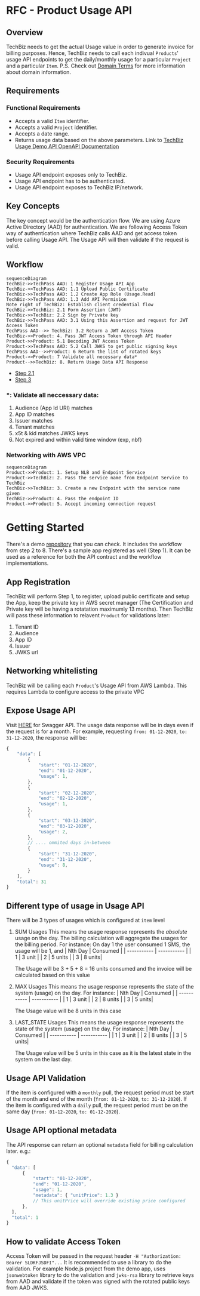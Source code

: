 # RFC - Product Usage API

## Overview

TechBiz needs to get the actual Usage value in order to generate invoice for billing purposes. Hence, TechBiz needs to call each indivual `Products`' usage API endpoints to get the daily/monthly usage for a particular `Project` and a particular `Item`.
P.S. Check out [Domain Terms](domain_terms.md) for more information about domain information.

## Requirements

### Functional Requirements

- Accepts a valid `Item` identifier.
- Accepts a valid `Project` identifier.
- Accepts a date range.
- Returns usage data based on the above parameters.
  Link to [TechBiz Usage Demo API OpenAPI Documentation](https://stg.docs.developer.gov.sg/docs/private/341123320/TechBiz-usage-demp-api/)

### Security Requirements

- Usage API endpoint exposes only to TechBiz.
- Usage API endpoint has to be authenticated.
- Usage API endpoint exposes to TechBiz IP/network.

## Key Concepts

The key concept would be the authentication flow. We are using Azure Active Directory (AAD) for authentication. We are following Access Token way of authentication where TechBiz calls AAD and get access token before calling Usage API. The Usage API will then validate if the request is valid.

## Workflow

```mermaid
sequenceDiagram
TechBiz->>TechPass AAD: 1 Register Usage API App
TechBiz->>TechPass AAD: 1.1 Upload Public Certificate
TechBiz->>TechPass AAD: 1.2 Create App Role (Usage.Read)
TechBiz->>TechPass AAD: 1.3 Add API Permision
Note right of TechBiz: Establish client credential flow
TechBiz->>TechBiz: 2.1 Form Assertion (JWT)
TechBiz->>TechBiz: 2.2 Sign by Private key
TechBiz->>TechPass AAD: 3.1 Using this Assertion and request for JWT Access Token
TechPass AAD-->> TechBiz: 3.2 Return a JWT Access Token
TechBiz->>Product: 4. Pass JWT Access Token through API Header
Product->>Product: 5.1 Decoding JWT Access Token
Product->>TechPass AAD: 5.2 Call JWKS to get public signing keys
TechPass AAD-->>Product: 6 Return the list of rotated keys
Product->>Product: 7 Validate all necessary data*
Product-->>TechBiz: 8. Return Usage Data API Response
```

- [Step 2.1](https://docs.microsoft.com/en-us/azure/active-directory/develop/active-directory-certificate-credentials)
- [Step 3](https://docs.microsoft.com/en-us/azure/active-directory/develop/v2-oauth2-client-creds-grant-flow#second-case-access-token-request-with-a-certificate)

### \*: Validate all neccessary data:

1. Audience (App Id URI) matches
2. App ID matches
3. Issuer matches
4. Tenant matches
5. x5t & kid matches JWKS keys
6. Not expired and within valid time window (exp, nbf)

### Networking with AWS VPC

```mermaid
sequenceDiagram
Product->>Product: 1. Setup NLB and Endpoint Service
Product->>TechBiz: 2. Pass the service name from Endpoint Service to TechBiz
TechBiz->>TechBiz: 3. Create a new Endpoint with the service name given
TechBiz->>Product: 4. Pass the endpoint ID
Product->>Product: 5. Accept incoming connection request
```

# Getting Started

There's a demo [repository](https://bitbucket.ship.gov.sg/projects/TECHSBUSIN/repos/TechBiz-demo-usage-api) that you can check. It includes the workflow from step 2 to 8. There's a sample app registered as well (Step 1). It can be used as a reference for both the API contract and the workflow implementations.

## App Registration

TechBiz will perform Step 1, to register, upload public certificate and setup the App, keep the private key in AWS secret manager (The Certification and Private key will be having a rotatation maximumly 13 months). Then TechBiz will pass these information to relavent `Product` for validations later:

1. Tenant ID
2. Audience
3. App ID
4. Issuer
5. JWKS url

## Networking whitelisting

TechBiz will be calling each `Product`'s Usage API from AWS Lambda. This requires Lambda to configure access to the private VPC

## Expose Usage API

Visit [HERE](https://stg.docs.developer.gov.sg/docs/private/341123320/TechBiz-usage-demp-api/) for Swagger API.
The usage data response will be in days even if the request is for a month. For example, requesting `from: 01-12-2020`, `to: 31-12-2020`, the response will be:

```js
{
    "data": [
        {
            "start": "01-12-2020",
            "end": "01-12-2020",
            "usage": 1,
        },
        {
            "start": "02-12-2020",
            "end": "02-12-2020",
            "usage": 1,
        },
        {
            "start": "03-12-2020",
            "end": "03-12-2020",
            "usage": 2,
        },
        // .... ommited days in-between
        {
            "start": "31-12-2020",
            "end": "31-12-2020",
            "usage": 8,
        }
    ],
    "total": 31
}
```

## Different type of usage in Usage API

There will be 3 types of usages which is configured at `item` level

1. SUM Usages
   This means the usage response represents the _absolute_ usage on the day. The billing calculation will aggregate the usages for the billing period. For instance:
   On day 1 the user consumed 1 SMS, the usage will be 1, and
   | Nth Day | Consumed |
   | ----------- | ----------- |
   | 1 | 3 unit |
   | 2 | 5 units |
   | 3 | 8 units|

   The Usage will be 3 + 5 + 8 = 16 units consumed and the invoice will be calculated based on this value

2. MAX Usages
   This means the usage response represents the state of the system (usage) on the day. For instance:
   | Nth Day | Consumed |
   | ----------- | ----------- |
   | 1 | 3 unit |
   | 2 | 8 units |
   | 3 | 5 units|

   The Usage value will be 8 units in this case

3. LAST_STATE Usages
   This means the usage response represents the state of the system (usage) on the day. For instance:
   | Nth Day | Consumed |
   | ----------- | ----------- |
   | 1 | 3 unit |
   | 2 | 8 units |
   | 3 | 5 units|

   The Usage value will be 5 units in this case as it is the latest state in the system on the last day.

## Usage API Validation

If the item is configured with a `monthly` pull, the request period must be start of the month and end of the month (`from: 01-12-2020`, `to: 31-12-2020`). If the item is configured with a `daily` pull, the request period must be on the same day (`from: 01-12-2020`, `to: 01-12-2020`).

## Usage API optional metadata

The API response can return an optional `metadata` field for billing calculation later. e.g.:

```js
{
  "data": [
      {
          "start": "01-12-2020",
          "end": "01-12-2020",
          "usage": 1,
          "metadata": { "unitPrice": 1.3 }
          // This unitPrice will override existing price configured
      },
  ],
  "total": 1
}
```

## How to validate Access Token

Access Token will be passed in the request header
`-H "Authorization: Bearer SLDKFJSDFI"...`
It is recommended to use a library to do the validation. For example Node.js project from the demo app, uses `jsonwebtoken` library to do the validation and `jwks-rsa` library to retrieve keys from AAD and validate if the token was signed with the rotated public keys from AAD JWKS.
